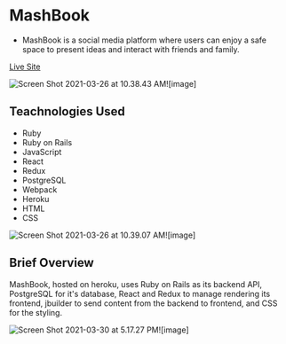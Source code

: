 # MashBook

* MashBook is a social media platform where users can enjoy a safe space to present ideas and interact with friends and family.

[Live Site](https://mashbook.herokuapp.com/)

![Screen Shot 2021-03-26 at 10.38.43 AM![image]](https://user-images.githubusercontent.com/75503365/112648801-42751880-8e20-11eb-9859-9db00159d126.png)


## Teachnologies Used

* Ruby
* Ruby on Rails
* JavaScript
* React
* Redux
* PostgreSQL
* Webpack
* Heroku
* HTML
* CSS

![Screen Shot 2021-03-26 at 10.39.07 AM![image]](https://user-images.githubusercontent.com/75503365/112649156-8e27c200-8e20-11eb-845e-a15e00ce2617.png)

## Brief Overview

MashBook, hosted on heroku, uses Ruby on Rails as its backend API, PostgreSQL for it's database, React and Redux to manage rendering its frontend, jbuilder to send content from the backend to frontend, and CSS for the styling.

![Screen Shot 2021-03-30 at 5.17.27 PM![image]](https://user-images.githubusercontent.com/75503365/113058270-ef7ec680-917b-11eb-9c7d-5419af907122.png)
